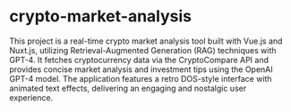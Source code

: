 # crypto-market-analysis

This project is a real-time crypto market analysis tool built with Vue.js and Nuxt.js, utilizing Retrieval-Augmented Generation (RAG) techniques with GPT-4. It fetches cryptocurrency data via the CryptoCompare API and provides concise market analysis and investment tips using the OpenAI GPT-4 model. The application features a retro DOS-style interface with animated text effects, delivering an engaging and nostalgic user experience.

